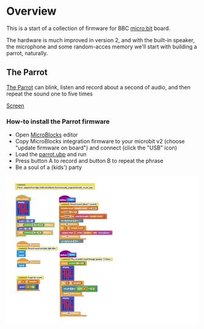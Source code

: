 # Overview #

This is a start of a collection of firmware for BBC [micro:bit](https://www.microbit.org/new-microbit/) board.

The hardware is much improved in version 2, and with the built-in speaker, the microphone and some random-acces memory we'll start with building a parrot, naturally.

## The Parrot ##

[The Parrot](/Parrot) can blink, listen and record about a second of audio, and then repeat the sound one to five times

[Screen](Parrot\Parrot-screen.png)

### How-to install the Parrot firmware ###

* Open [MicroBlocks](https://microblocks.fun/mbrun) editor
* Copy MicroBlocks integration firmware to your microbit v2 (choose "update firmware on board") and connect (click the "USB" icon)
* Load the [parrot.ubp](Parrot\parrot.ubp) and run
* Press button A to record and button B to repeat the phrase
* Be a soul of a (kids') party

![Blocks](Parrot\Parrot-blocks.png)
